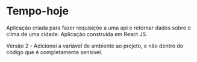 # Tempo-hoje
Aplicação criada para fazer requisiçõe a uma api e retornar dados sobre o clima de uma cidade. Aplicação construída em React JS.

Versão 2 - Adicionei a variável de ambiente ao projeto, e não dentro do código que é completamente sensível.
